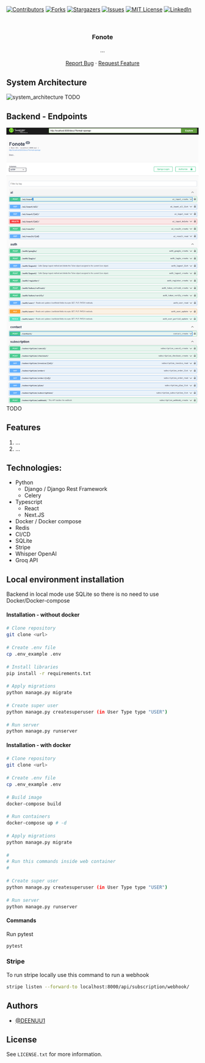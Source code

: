 [![Contributors][contributors-shield]][contributors-url]
[![Forks][forks-shield]][forks-url]
[![Stargazers][stars-shield]][stars-url]
[![Issues][issues-shield]][issues-url]
[![MIT License][license-shield]][license-url]
[![LinkedIn][linkedin-shield]][linkedin-url]



<br />
<div align="center">
  <h3 align="center">Fonote</h3>

  <p align="center">
    ...
    <br />
    <br />
    <a href="https://github.com/DEENUU1/Fonote/issues">Report Bug</a>
    ·
    <a href="https://github.com/DEENUU1/Fonote/issues">Request Feature</a>
  </p>
</div>


## System Architecture
<img src="assets/architecture.png" alt="system_architecture"/> TODO


## Backend - Endpoints
<img src="assets/endpoints.png" alt="endpoints"/> TODO


## Features

1. ...
2. ...

## Technologies:
- Python
    - Django / Django Rest Framework
    - Celery
- Typescript
  - React
  - Next.JS
- Docker / Docker compose
- Redis
- CI/CD
- SQLite
- Stripe
- Whisper OpenAI
- Groq API


## Local environment installation

Backend in local mode use SQLite so there is no need to use Docker/Docker-compose

#### Installation - without docker

```bash
# Clone repository
git clone <url>

# Create .env file 
cp .env_example .env

# Install libraries
pip install -r requirements.txt

# Apply migrations
python manage.py migrate 

# Create super user 
python manage.py createsuperuser (in User Type type "USER")

# Run server 
python manage.py runserver 
```

#### Installation - with docker

```bash
# Clone repository
git clone <url>

# Create .env file 
cp .env_example .env

# Build image
docker-compose build

# Run containers
docker-compose up # -d 

# Apply migrations
python manage.py migrate 

# 
# Run this commands inside web container
# 

# Create super user 
python manage.py createsuperuser (in User Type type "USER")

# Run server 
python manage.py runserver 
```

#### Commands

Run pytest

```bash
pytest 
```

### Stripe 
To run stripe locally use this command to run a webhook
```bash
stripe listen --forward-to localhost:8000/api/subscription/webhook/
```


## Authors

- [@DEENUU1](https://www.github.com/DEENUU1)

<!-- LICENSE -->

## License

See `LICENSE.txt` for more information.


<!-- MARKDOWN LINKS & IMAGES -->
<!-- https://www.markdownguide.org/basic-syntax/#reference-style-links -->

[contributors-shield]: https://img.shields.io/github/contributors/DEENUU1/Fonote.svg?style=for-the-badge

[contributors-url]: https://github.com/DEENUU1/Fonote/graphs/contributors

[forks-shield]: https://img.shields.io/github/forks/DEENUU1/Fonote.svg?style=for-the-badge

[forks-url]: https://github.com/DEENUU1/Fonote/network/members

[stars-shield]: https://img.shields.io/github/stars/DEENUU1/Fonote.svg?style=for-the-badge

[stars-url]: https://github.com/DEENUU1/Fonote/stargazers

[issues-shield]: https://img.shields.io/github/issues/DEENUU1/Fonote.svg?style=for-the-badge

[issues-url]: https://github.com/DEENUU1/Fonote/issues

[license-shield]: https://img.shields.io/github/license/DEENUU1/fjob_backend.svg?style=for-the-badge

[license-url]: https://github.com/DEENUU1/Fonote/blob/master/LICENSE.txt

[linkedin-shield]: https://img.shields.io/badge/-LinkedIn-black.svg?style=for-the-badge&logo=linkedin&colorB=555

[linkedin-url]: https://linkedin.com/in/kacper-wlodarczyk

[basic]: https://github.com/DEENUU1/Fonote/blob/main/assets/v1_2/basic.gif?raw=true

[full]: https://github.com/DEENUU1/Fonote/blob/main/assets/v1_2/full.gif?raw=true

[search]: https://github.com/DEENUU1/Fonote/blob/main/assets/v1_2/search.gif?raw=true
